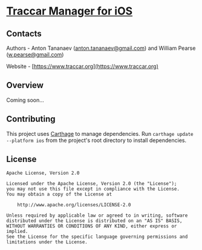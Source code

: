# [Traccar Manager for iOS](https://www.traccar.org)

## Contacts

Authors - Anton Tananaev ([anton.tananaev@gmail.com](mailto:anton.tananaev@gmail.com)) and William Pearse ([w.pearse@gmail.com](mailto:w.pearse@gmail.com))

Website - [https://www.traccar.org](https://www.traccar.org)

## Overview

Coming soon...

## Contributing

This project uses [Carthage](https://github.com/Carthage/Carthage) to manage dependencies.  Run `carthage update --platform ios` from the project's root directory to install dependencies.

## License

    Apache License, Version 2.0

    Licensed under the Apache License, Version 2.0 (the "License");
    you may not use this file except in compliance with the License.
    You may obtain a copy of the License at

        http://www.apache.org/licenses/LICENSE-2.0

    Unless required by applicable law or agreed to in writing, software
    distributed under the License is distributed on an "AS IS" BASIS,
    WITHOUT WARRANTIES OR CONDITIONS OF ANY KIND, either express or implied.
    See the License for the specific language governing permissions and
    limitations under the License.
